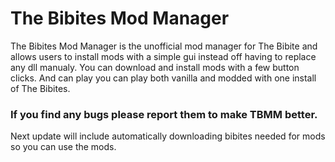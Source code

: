 # The Bibites Mod Manager
The Bibites Mod Manager is the unofficial mod manager for The Bibite and allows users to install mods with a simple gui instead off having to replace any dll manualy.
You can download and install mods with a few button clicks.
And can play you can play both vanilla and modded with one install of The Bibites.

### If you find any bugs please report them to make TBMM better.

Next update will include automatically downloading bibites needed for mods so you can use the mods.
